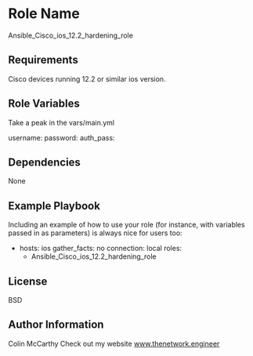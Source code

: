 Role Name
=========

Ansible_Cisco_ios_12.2_hardening_role



Requirements
------------

Cisco devices running 12.2 or similar ios version.



Role Variables
--------------

Take a peak in the vars/main.yml

  username: <username>
  password: <enable password>
  auth_pass: <privledge-exec password>
  
  

Dependencies
------------

None



Example Playbook
----------------

Including an example of how to use your role (for instance, with variables passed in as parameters) is always nice for users too:


- hosts: ios
  gather_facts: no
  connection: local
  roles:
    - Ansible_Cisco_ios_12.2_hardening_role 
    
    
    

License
-------

BSD

Author Information
------------------

Colin McCarthy
Check out my website www.thenetwork.engineer
